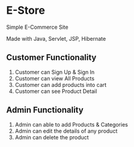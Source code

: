 # E-Store
Simple E-Commerce Site

Made with Java, Servlet, JSP, Hibernate

## Customer Functionality
1. Customer can Sign Up & Sign In
2. Customer can view All Products 
3. Customer can add products into cart
4. Customer can see Product Detail


## Admin Functionality
1. Admin can able to add Products & Categories
2. Admin can edit the details of any product
3. Admin can delete the product

